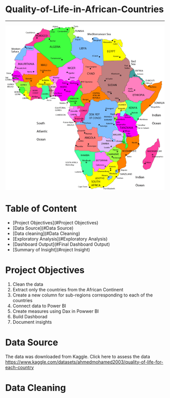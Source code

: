 # Quality-of-Life-in-African-Countries
---
![Quality-of-Life-in-Africa](https://github.com/Adu-Victor/Quality-of-Life-in-African-Countries/blob/main/Assets/Images/map%20of%20africa.png)

# Table of Content

- [Project Objectives](#Project Objectives)
- [Data Source](#Data Source)
- [Data cleaning](#Data Cleaning)
- [Exploratory Analysis](#Exploratory Analysis)
- [Dashboard Output](#Final Dashboard Output)
- [Summary of Insight](#roject Insight)


# Project Objectives
1. Clean the data
2. Extract only the countries from the African Continent
3. Create a new column for sub-regions corresponding to each of the countries
4. Connect data to Power BI
5. Create measures using Dax in Powwer BI
6. Build Dashborad
7. Document insights
 
# Data Source
The data was downloaded from Kaggle. Click here to assess the data https://www.kaggle.com/datasets/ahmedmohamed2003/quality-of-life-for-each-country

# Data Cleaning
